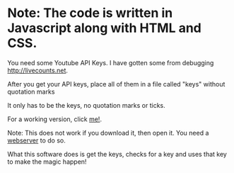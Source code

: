 # Note: The code is written in Javascript along with HTML and CSS.

You need some Youtube API Keys. I have gotten some from debugging http://livecounts.net.

After you get your API keys, place all of them in a file called "keys" without quotation marks

It only has to be the keys, no quotation marks or ticks.

For a working version, click [me!](http://pur1st.x10.bz/ytcount/index.html).

Note: This does not work if you download it, then open it. You need a [webserver](https://chrome.google.com/webstore/detail/web-server-for-chrome/ofhbbkphhbklhfoeikjpcbhemlocgigb) to do so.

What this software does is get the keys, checks for a key and uses that key to make the magic happen!
